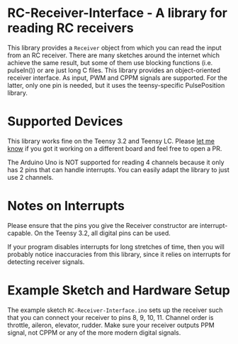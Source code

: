 # RC-Receiver-Interface - A library for reading RC receivers

This library provides a ```Receiver``` object from which you can read the input
from an RC receiver. There are many sketches around the internet which achieve
the same result, but some of them use blocking functions (i.e. pulseIn()) or
are just long C files. This library provides an object-oriented receiver
interface.  As input, PWM and CPPM signals are supported. For the latter, only
one pin is needed, but it uses the teensy-specific PulsePosition library.

# Supported Devices

This library works fine on the Teensy 3.2 and Teensy LC. Please
[let me know](rafael.bachmann.93@gmail.com) if you got it working on a
different board and feel free to open a PR.

The Arduino Uno is NOT supported for reading 4 channels because it only has 2
pins that can handle interrupts. You can easily  adapt the library to just use
2 channels.

# Notes on Interrupts

Please ensure that the pins you give the Receiver constructor are
interrupt-capable. On the Teensy 3.2, all digital pins can be used.

If your program disables interrupts for long stretches of time, then you will
probably notice inaccuracies from this library, since it relies on interrupts
for detecting receiver signals.

# Example Sketch and Hardware Setup

The example sketch ```RC-Receiver-Interface.ino``` sets up the receiver such
that you can connect your receiver to pins 8, 9, 10, 11. Channel order is
throttle, aileron, elevator, rudder.  Make sure your receiver outputs PPM
signal, not CPPM or any of the more modern digital signals.
